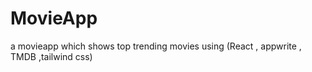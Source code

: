 # MovieApp
a movieapp which shows top trending movies using (React , appwrite , TMDB ,tailwind css)
